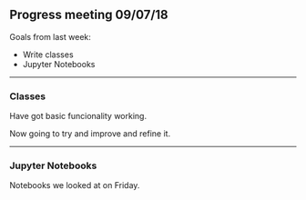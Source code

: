 ##  Progress meeting 09/07/18

Goals from last week:
- Write classes
- Jupyter Notebooks
---

### Classes

Have got basic funcionality working.

Now going to try and improve and refine it.

---

### Jupyter Notebooks

Notebooks we looked at on Friday.
